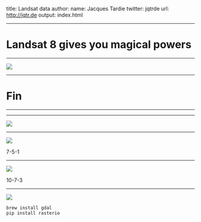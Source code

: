 title: Landsat data
author:
    name: Jacques Tardie
    twitter: jqtrde
    url: http://jqtr.de
output: index.html

---

# Landsat 8 gives you magical powers

---

![](https://camo.githubusercontent.com/18ae320c3c7e4f6445a6b41b55c34c055ccb8e60/68747470733a2f2f692e696d6775722e636f6d2f4b306470522e676966)

---

# Fin

---


---

![](https://farm8.staticflickr.com/7309/9037121736_735a512d76_o.png)

---

![](https://farm3.staticflickr.com/2806/9027218111_70b9afb012_o.jpg)

7-5-1

---

![](https://farm8.staticflickr.com/7355/9034967230_6f1e6a63ac_o.jpg)

10-7-3

---

[![](https://i.imgur.com/iz93tys.png)](https://github.com/mapbox/rasterio)

```
brew install gdal
pip install rasterio
```

